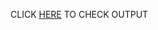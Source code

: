 
CLICK [HERE](https://aniket126.github.io/cognizance-tasks/Task-2-Open%20Source/RIVE%20ANIMATION/index.html) TO CHECK OUTPUT

